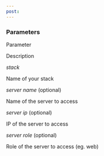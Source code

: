 ```yaml
---
post: 
---
```


### Parameters



    

        

            
Parameter

            
Description

        

    

    

        

            
_stack_

            
Name of your stack

        

        

            
_server name_ (optional)

            
Name of the server to access

        

        

            
_server ip_ (optional)

            
IP of the server to access

        

        

            
_server role_ (optional)

            
Role of the server to access (eg. web)

        

    




